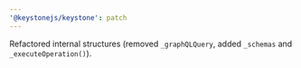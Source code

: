 ```yaml
---
'@keystonejs/keystone': patch
---
```


Refactored internal structures (removed `_graphQLQuery`, added `_schemas` and `_executeOperation()`).
